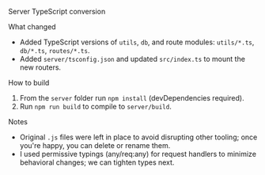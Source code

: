 Server TypeScript conversion

What changed
- Added TypeScript versions of `utils`, `db`, and route modules: `utils/*.ts`, `db/*.ts`, `routes/*.ts`.
- Added `server/tsconfig.json` and updated `src/index.ts` to mount the new routers.

How to build
1. From the `server` folder run `npm install` (devDependencies required).
2. Run `npm run build` to compile to `server/build`.

Notes
- Original `.js` files were left in place to avoid disrupting other tooling; once you're happy, you can delete or rename them.
- I used permissive typings (any/req:any) for request handlers to minimize behavioral changes; we can tighten types next.

